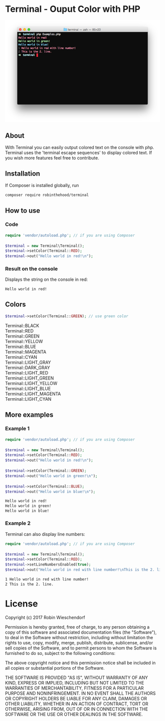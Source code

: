 # Terminal - Ouput Color with PHP


![alt text](https://raw.githubusercontent.com/RobinTheHood/Terminal/master/docs/Example-Image.png)


## About

With Terminal you can easily output colored text on the console with php. Terminal uses the 'terminal escape sequences' to display colored text. If you wish more features feel free to contribute.

## Installation


If Composer is installed globally, run

```bash
composer require robinthehood/terminal
```

## How to use

### Code
```php
require 'vendor/autoload.php'; // if you are using Composer

$terminal = new Terminal\Terminal();
$terminal->setColor(Terminal::RED);
$terminal->out("Hello world in red!\n");
```

### Result on the console

Displays the string on the console in red:
```
Hello world in red!
```

## Colors

```php
$terminal->setColor(Terminal::GREEN); // use green color
```

Terminal::BLACK  
Terminal::RED  
Terminal::GREEN  
Terminal::YELLOW  
Terminal::BLUE  
Terminal::MAGENTA  
Terminal::CYAN   
Terminal::LIGHT_GRAY  
Terminal::DARK_GRAY  
Terminal::LIGHT_RED  
Terminal::LIGHT_GREEN  
Terminal::LIGHT_YELLOW  
Terminal::LIGHT_BLUE  
Terminal::LIGHT_MAGENTA  
Terminal::LIGHT_CYAN

## More examples

### Example 1

```php
require 'vendor/autoload.php'; // if you are using Composer

$terminal = new Terminal\Terminal();
$terminal->setColor(Terminal::RED);
$terminal->out("Hello world in red!\n");

$terminal->setColor(Terminal::GREEN);
$terminal->out("Hello world in green!\n");

$terminal->setColor(Terminal::BLUE);
$terminal->out("Hello world in blue!\n");
```

```
Hello world in red!
Hello world in green!
Hello world in blue!
```

### Example 2
Terminal can also display line numbers:

```php
require 'vendor/autoload.php'; // if you are using Composer

$terminal = new Terminal\Terminal();
$terminal->setColor(Terminal::RED);
$terminal->setLineNumbersEnabled(true);
$terminal->out("Hello world in red with line number!\nThis is the 2. line.\n");
```

```
1 Hello world in red with line number!
2 This is the 2. line.
```

# License
Copyright (c) 2017 Robin Wieschendorf

Permission is hereby granted, free of charge, to any person obtaining a copy of this software and associated documentation files (the "Software"), to deal in the Software without restriction, including without limitation the rights to use, copy, modify, merge, publish, distribute, sublicense, and/or sell copies of the Software, and to permit persons to whom the Software is furnished to do so, subject to the following conditions:

The above copyright notice and this permission notice shall be included in all copies or substantial portions of the Software.

THE SOFTWARE IS PROVIDED "AS IS", WITHOUT WARRANTY OF ANY KIND, EXPRESS OR IMPLIED, INCLUDING BUT NOT LIMITED TO THE WARRANTIES OF MERCHANTABILITY, FITNESS FOR A PARTICULAR PURPOSE AND NONINFRINGEMENT. IN NO EVENT SHALL THE AUTHORS OR COPYRIGHT HOLDERS BE LIABLE FOR ANY CLAIM, DAMAGES OR OTHER LIABILITY, WHETHER IN AN ACTION OF CONTRACT, TORT OR OTHERWISE, ARISING FROM, OUT OF OR IN CONNECTION WITH THE SOFTWARE OR THE USE OR OTHER DEALINGS IN THE SOFTWARE.
